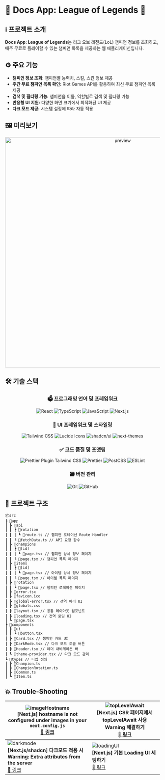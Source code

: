 # 🔎 Docs App: League of Legends 💎

## ℹ 프로젝트 소개

**Docs App: League of Legends**는 리그 오브 레전드(LoL) 챔피언 정보를 조회하고, 매주 무료로 플레이할 수 있는 챔피언 목록을 제공하는 웹 애플리케이션입니다.

## ⚙️ 주요 기능

- **챔피언 정보 조회:** 챔피언별 능력치, 스킬, 스킨 정보 제공
- **주간 무료 챔피언 목록 확인:** Riot Games API를 활용하여 최신 무료 챔피언 목록 제공
- **검색 및 필터링 기능:** 챔피언을 이름, 역할별로 검색 및 필터링 가능
- **반응형 UI 지원:** 다양한 화면 크기에서 최적화된 UI 제공
- **다크 모드 제공:** 시스템 설정에 따라 자동 적용


## 🖼️ 미리보기

<div align="center">
<img src="https://github.com/user-attachments/assets/b17c3d60-b760-4d98-a14e-cf0c7dfb8b54" alt="preview" style="width: 750px"/>
</div>


## 🛠 **기술 스택**

<div align="center">

### 🗳️ **프로그래밍 언어 및 프레임워크**

![React](https://img.shields.io/badge/React-61DAFB?style=flat-square&logo=react&logoColor=black)
![TypeScript](https://img.shields.io/badge/TypeScript-3178C6?style=flat-square&logo=typescript&logoColor=white)
![JavaScript](https://img.shields.io/badge/JavaScript-F7DF1E?style=flat-square&logo=javascript&logoColor=black)
![Next.js](https://img.shields.io/badge/Next.js-000000?style=flat-square&logo=next.js&logoColor=white)

### 🎨 **UI 프레임워크 및 스타일링**

![Tailwind CSS](https://img.shields.io/badge/TailwindCSS-06B6D4?style=flat-square&logo=tailwindcss&logoColor=white)
![Lucide Icons](https://img.shields.io/badge/Lucide-4A90E2?style=flat-square&logo=lucide&logoColor=white)
![shadcn/ui](https://img.shields.io/badge/shadcn/ui-18181B?style=flat-square&logo=shadcn/ui&logoColor=white)
![next-themes](https://img.shields.io/badge/NextThemes-000000?style=flat-square&logo=next.js&logoColor=white)

### ✅ **코드 품질 및 포맷팅**

![Prettier Plugin Tailwind CSS](https://img.shields.io/badge/PrettierTailwind-06B6D4?style=flat-square&logo=tailwindcss&logoColor=white)
![Prettier](https://img.shields.io/badge/Prettier-F7B93E?style=flat-square&logo=prettier&logoColor=white)
![PostCSS](https://img.shields.io/badge/PostCSS-DD3A0A?style=flat-square&logo=postcss&logoColor=white)
![ESLint](https://img.shields.io/badge/ESLint-4B32C3?style=flat-square&logo=eslint&logoColor=white)

### 🗃️ **버전 관리**

![Git](https://img.shields.io/badge/Git-F05032?style=flat-square&logo=git&logoColor=white)
![GitHub](https://img.shields.io/badge/GitHub-181717?style=flat-square&logo=github&logoColor=white)

</div>


## 📌 프로젝트 구조
```
📦src
┣ 📂app
┃ ┣ 📂api
┃ ┃ ┣ 📂rotation
┃ ┃ ┃ ┗ 📜route.ts // 챔피언 로테이션 Route Handler
┃ ┃ ┗ 📜fetchData.ts // API 요청 함수
┃ ┣ 📂champions
┃ ┃ ┣ 📂[id]
┃ ┃ ┃ ┗ 📜page.tsx // 챔피언 상세 정보 페이지
┃ ┃ ┗ 📜page.tsx // 챔피언 목록 페이지
┃ ┣ 📂items
┃ ┃ ┣ 📂[id]
┃ ┃ ┃ ┗ 📜page.tsx // 아이템 상세 정보 페이지
┃ ┃ ┗ 📜page.tsx // 아이템 목록 페이지
┃ ┣ 📂rotation
┃ ┃ ┗ 📜page.tsx // 챔피언 로테이션 페이지
┃ ┣ 📜error.tsx
┃ ┣ 📜favicon.ico
┃ ┣ 📜global-error.tsx // 전역 에러 UI
┃ ┣ 📜globals.css
┃ ┣ 📜layout.tsx // 공통 레이아웃 컴포넌트
┃ ┣ 📜loading.tsx // 전역 로딩 UI
┃ ┗ 📜page.tsx
┣ 📂components
┃ ┣ 📂ui
┃ ┃ ┗ 📜button.tsx
┃ ┣ 📜Card.tsx // 챔피언 카드 UI
┃ ┣ 📜DarkMode.tsx // 다크 모드 토글 버튼
┃ ┣ 📜Header.tsx // 헤더 내비게이션 바
┃ ┗ 📜theme-provider.tsx // 다크 모드 관리
┗ 📂types // 타입 정의
┃ ┣ 📜Champion.ts
┃ ┣ 📜ChampionRotation.ts
┃ ┣ 📜Common.ts
┃ ┗ 📜Item.ts
```

## 💥 Trouble-Shooting
| ![imageHostname](https://github.com/user-attachments/assets/fc045d3d-df0f-4651-9584-d91682772fec) <br> **[Next.js] hostname is not configured under images in your `next.config.js`** <br> [🔗 링크](https://velog.io/@ye21iin/Next.js-hostname-is-not-configured-under-images-in-your-next.config.js) | ![topLevelAwait](https://github.com/user-attachments/assets/93aaf199-e0d1-4381-ba64-a2d1a46ae7a3) <br> **[Next.js] CSR 페이지에서 topLevelAwait 사용 Warning 해결하기** <br> [🔗 링크](https://velog.io/@ye21iin/Next.js-CSR-%ED%8E%98%EC%9D%B4%EC%A7%80%EC%97%90%EC%84%9C-topLevelAwait-%EC%82%AC%EC%9A%A9-Warning-%ED%95%B4%EA%B2%B0%ED%95%98%EA%B8%B0) |
|---------------------------------------------------------|--------------------------------------------------------|
| ![darkmode](https://github.com/user-attachments/assets/77362a01-3692-494d-9ee7-429dd1102bca) <br> **[Next.js/shadcn] 다크모드 적용 시 Warning: Extra attributes from the server** <br> [🔗 링크](https://velog.io/@ye21iin/Next.jsshadcn-%EB%8B%A4%ED%81%AC%EB%AA%A8%EB%93%9C-%EC%A0%81%EC%9A%A9-%EC%8B%9C-Warning-Extra-attributes-from-the-server) | ![loadingUI](https://github.com/user-attachments/assets/b4d0a318-5230-4df7-ba13-566af4988edb) <br> **[Next.js] 기본 Loading UI 세팅하기** <br> [🔗 링크](https://velog.io/@ye21iin/Next.js-Loading-UI-%EC%84%B8%ED%8C%85%ED%95%98%EA%B8%B0) |



